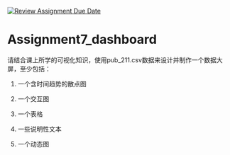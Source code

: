[![Review Assignment Due Date](https://classroom.github.com/assets/deadline-readme-button-24ddc0f5d75046c5622901739e7c5dd533143b0c8e959d652212380cedb1ea36.svg)](https://classroom.github.com/a/UA7Z9ecT)
# Assignment7_dashboard

请结合课上所学的可视化知识，使用pub_211.csv数据来设计并制作一个数据大屏，至少包括：

1. 一个含时间趋势的散点图

2. 一个交互图

3. 一个表格

4. 一些说明性文本

5. 一个动态图
